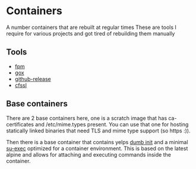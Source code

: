 # Containers

A number containers that are rebuilt at regular times
These are tools I require for various projects and got tired of rebuilding them manually

## Tools

- [fpm](https://github.com/jordansissel/fpm)
- [gox](https://github.com/mitchellh/gox)
- [github-release](https://github.com/aktau/github-release)
- [cfssl](https://github.com/cloudflare/cfssl)

## Base containers

There are 2 base containers here, one is a scratch image that has ca-certificates and /etc/mime.types present.
You can use that one for hosting statically linked binaries that need TLS and mime type support (so https :)).

Then there is a base container that contains yelps [dumb init](https://github.com/Yelp/dumb-init) and a minimal [su-exec](https://github.com/ncopa/su-exec) optimized for a container environment.
This is based on the latest alpine and allows for attaching and executing commands inside the container.
